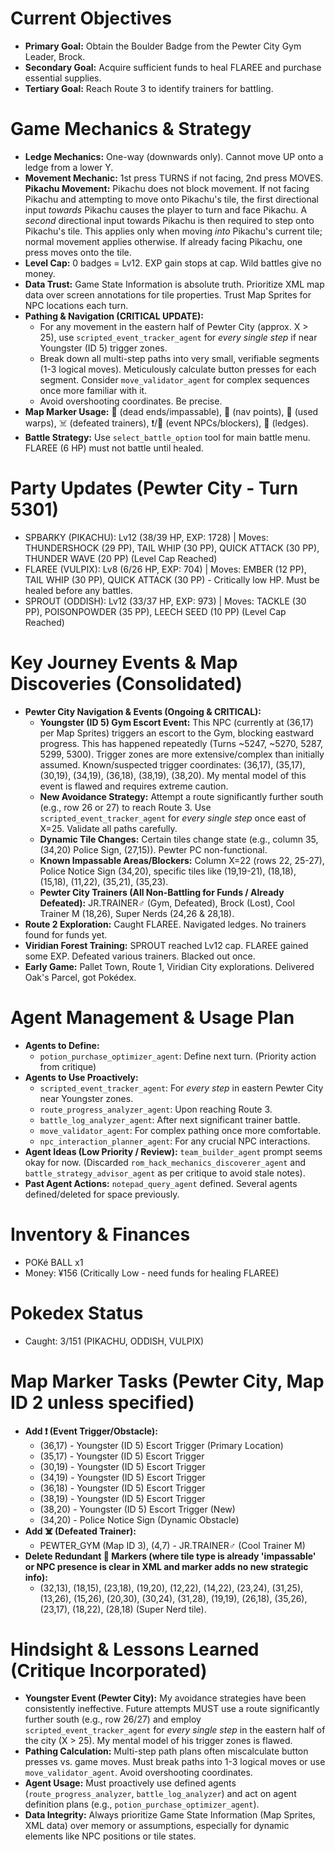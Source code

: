 # Current Objectives
*   **Primary Goal:** Obtain the Boulder Badge from the Pewter City Gym Leader, Brock.
*   **Secondary Goal:** Acquire sufficient funds to heal FLAREE and purchase essential supplies.
*   **Tertiary Goal:** Reach Route 3 to identify trainers for battling.

# Game Mechanics & Strategy
*   **Ledge Mechanics:** One-way (downwards only). Cannot move UP onto a ledge from a lower Y.
*   **Movement Mechanic:** 1st press TURNS if not facing, 2nd press MOVES. **Pikachu Movement:** Pikachu does not block movement. If not facing Pikachu and attempting to move onto Pikachu's tile, the first directional input *towards* Pikachu causes the player to turn and face Pikachu. A *second* directional input towards Pikachu is then required to step onto Pikachu's tile. This applies only when moving *into* Pikachu's current tile; normal movement applies otherwise. If already facing Pikachu, one press moves onto the tile.
*   **Level Cap:** 0 badges = Lv12. EXP gain stops at cap. Wild battles give no money.
*   **Data Trust:** Game State Information is absolute truth. Prioritize XML map data over screen annotations for tile properties. Trust Map Sprites for NPC locations each turn.
*   **Pathing & Navigation (CRITICAL UPDATE):** 
    *   For any movement in the eastern half of Pewter City (approx. X > 25), use `scripted_event_tracker_agent` for *every single step* if near Youngster (ID 5) trigger zones.
    *   Break down all multi-step paths into very small, verifiable segments (1-3 logical moves). Meticulously calculate button presses for each segment. Consider `move_validator_agent` for complex sequences once more familiar with it.
    *   Avoid overshooting coordinates. Be precise.
*   **Map Marker Usage:** 🚫 (dead ends/impassable), 📍 (nav points), 🚪 (used warps), ☠️ (defeated trainers), ❗/💁 (event NPCs/blockers), 🚧 (ledges).
*   **Battle Strategy:** Use `select_battle_option` tool for main battle menu. FLAREE (6 HP) must not battle until healed.

# Party Updates (Pewter City - Turn 5301)
*   SPBARKY (PIKACHU): Lv12 (38/39 HP, EXP: 1728) | Moves: THUNDERSHOCK (29 PP), TAIL WHIP (30 PP), QUICK ATTACK (30 PP), THUNDER WAVE (20 PP) (Level Cap Reached)
*   FLAREE (VULPIX): Lv8 (6/26 HP, EXP: 704) | Moves: EMBER (12 PP), TAIL WHIP (30 PP), QUICK ATTACK (30 PP) - Critically low HP. Must be healed before any battles.
*   SPROUT (ODDISH): Lv12 (33/37 HP, EXP: 973) | Moves: TACKLE (30 PP), POISONPOWDER (35 PP), LEECH SEED (10 PP) (Level Cap Reached)

# Key Journey Events & Map Discoveries (Consolidated)
*   **Pewter City Navigation & Events (Ongoing & CRITICAL):**
    *   **Youngster (ID 5) Gym Escort Event:** This NPC (currently at (36,17) per Map Sprites) triggers an escort to the Gym, blocking eastward progress. This has happened repeatedly (Turns ~5247, ~5270, 5287, 5299, 5300). Trigger zones are more extensive/complex than initially assumed. Known/suspected trigger coordinates: (36,17), (35,17), (30,19), (34,19), (36,18), (38,19), (38,20). My mental model of this event is flawed and requires extreme caution.
    *   **New Avoidance Strategy:** Attempt a route significantly further south (e.g., row 26 or 27) to reach Route 3. Use `scripted_event_tracker_agent` for *every single step* once east of X=25. Validate all paths carefully.
    *   **Dynamic Tile Changes:** Certain tiles change state (e.g., column 35, (34,20) Police Sign, (27,15)). Pewter PC non-functional.
    *   **Known Impassable Areas/Blockers:** Column X=22 (rows 22, 25-27), Police Notice Sign (34,20), specific tiles like (19,19-21), (18,18), (15,18), (11,22), (35,21), (35,23).
    *   **Pewter City Trainers (All Non-Battling for Funds / Already Defeated):** JR.TRAINER♂ (Gym, Defeated), Brock (Lost), Cool Trainer M (18,26), Super Nerds (24,26 & 28,18).
*   **Route 2 Exploration:** Caught FLAREE. Navigated ledges. No trainers found for funds yet.
*   **Viridian Forest Training:** SPROUT reached Lv12 cap. FLAREE gained some EXP. Defeated various trainers. Blacked out once.
*   **Early Game:** Pallet Town, Route 1, Viridian City explorations. Delivered Oak's Parcel, got Pokédex.

# Agent Management & Usage Plan
*   **Agents to Define:**
    *   `potion_purchase_optimizer_agent`: Define next turn. (Priority action from critique)
*   **Agents to Use Proactively:**
    *   `scripted_event_tracker_agent`: For *every step* in eastern Pewter City near Youngster zones.
    *   `route_progress_analyzer_agent`: Upon reaching Route 3.
    *   `battle_log_analyzer_agent`: After next significant trainer battle.
    *   `move_validator_agent`: For complex pathing once more comfortable.
    *   `npc_interaction_planner_agent`: For any crucial NPC interactions.
*   **Agent Ideas (Low Priority / Review):** `team_builder_agent` prompt seems okay for now. (Discarded `rom_hack_mechanics_discoverer_agent` and `battle_strategy_advisor_agent` as per critique to avoid stale notes).
*   **Past Agent Actions:** `notepad_query_agent` defined. Several agents defined/deleted for space previously.

# Inventory & Finances
*   POKé BALL x1
*   Money: ¥156 (Critically Low - need funds for healing FLAREE)

# Pokedex Status
*   Caught: 3/151 (PIKACHU, ODDISH, VULPIX)

# Map Marker Tasks (Pewter City, Map ID 2 unless specified)
*   **Add ❗ (Event Trigger/Obstacle):**
    *   (36,17) - Youngster (ID 5) Escort Trigger (Primary Location)
    *   (35,17) - Youngster (ID 5) Escort Trigger
    *   (30,19) - Youngster (ID 5) Escort Trigger
    *   (34,19) - Youngster (ID 5) Escort Trigger
    *   (36,18) - Youngster (ID 5) Escort Trigger
    *   (38,19) - Youngster (ID 5) Escort Trigger
    *   (38,20) - Youngster (ID 5) Escort Trigger (New)
    *   (34,20) - Police Notice Sign (Dynamic Obstacle)
*   **Add ☠️ (Defeated Trainer):**
    *   PEWTER_GYM (Map ID 3), (4,7) - JR.TRAINER♂ (Cool Trainer M)
*   **Delete Redundant 🚫 Markers (where tile type is already 'impassable' or NPC presence is clear in XML and marker adds no new strategic info):**
    *   (32,13), (18,15), (23,18), (19,20), (12,22), (14,22), (23,24), (31,25), (13,26), (15,26), (20,30), (30,24), (31,28), (19,19), (26,18), (35,26), (23,17), (18,22), (28,18) (Super Nerd tile).

# Hindsight & Lessons Learned (Critique Incorporated)
*   **Youngster Event (Pewter City):** My avoidance strategies have been consistently ineffective. Future attempts MUST use a route significantly further south (e.g., row 26/27) and employ `scripted_event_tracker_agent` for *every single step* in the eastern half of the city (X > 25). My mental model of his trigger zones is flawed.
*   **Pathing Calculation:** Multi-step path plans often miscalculate button presses vs. game moves. Must break paths into 1-3 logical moves or use `move_validator_agent`. Avoid overshooting coordinates.
*   **Agent Usage:** Must proactively use defined agents (`route_progress_analyzer`, `battle_log_analyzer`) and act on agent definition plans (e.g., `potion_purchase_optimizer_agent`).
*   **Data Integrity:** Always prioritize Game State Information (Map Sprites, XML data) over memory or assumptions, especially for dynamic elements like NPC positions or tile states.
